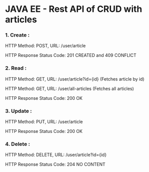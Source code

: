 # JAVA EE - Rest API of CRUD with articles

### 1. Create : 
HTTP Method: POST, URL: /user/article 

HTTP Response Status Code: 201 CREATED and 409 CONFLICT 

### 2. Read : 
HTTP Method: GET, URL: /user/article?id={id} (Fetches article by id) 

HTTP Method: GET, URL: /user/all-articles (Fetches all articles) 

HTTP Response Status Code: 200 OK 

### 3. Update : 
HTTP Method: PUT, URL: /user/article 

HTTP Response Status Code: 200 OK 

### 4. Delete : 
HTTP Method: DELETE, URL: /user/article?id={id} 

HTTP Response Status Code: 204 NO CONTENT 
